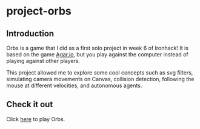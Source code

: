 # project-orbs
## Introduction
Orbs is a game that I did as a first solo project in week 6 of Ironhack!
It is based on the game [Agar.io](https://www.agar.io/), but you play against the computer instead of playing against other players.

This project allowed me to explore some cool concepts such as svg filters, simulating camera movements on Canvas, collision detection, following the mouse at different velocities, and autonomous agents. 

## Check it out
Click [here](https://evanina.github.io/project-orbs/) to play Orbs.
